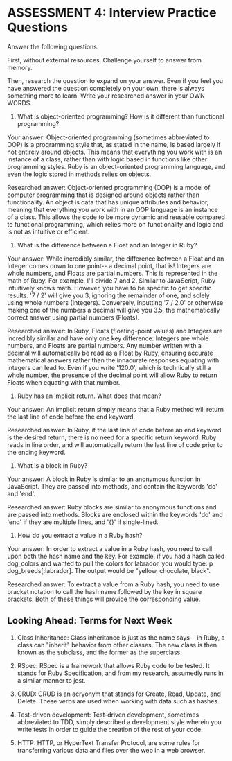 # ASSESSMENT 4: Interview Practice Questions

Answer the following questions.

First, without external resources. Challenge yourself to answer from memory.

Then, research the question to expand on your answer. Even if you feel you have answered the question completely on your own, there is always something more to learn. Write your researched answer in your OWN WORDS.

1. What is object-oriented programming? How is it different than functional programming?

Your answer: Object-oriented programming (sometimes abbreviated to OOP) is a programming style that, as stated in the name, is based largely if not entirely around objects. This means that everything you work with is an instance of a class, rather than with logic based in functions like other programming styles. Ruby is an object-oriented programming language, and even the logic stored in methods relies on objects.

Researched answer: Object-oriented programming (OOP) is a model of computer programming that is designed around objects rather than functionality. An object is data that has unique attributes and behavior, meaning that everything you work with in an OOP language is an instance of a class. This allows the code to be more dynamic and reusable compared to functional programming, which relies more on functionality and logic and is not as intuitive or efficient.

1. What is the difference between a Float and an Integer in Ruby?

Your answer: While incredibly similar, the difference between a Float and an Integer comes down to one point-- a decimal point, that is! Integers are whole numbers, and Floats are partial numbers. This is represented in the math of Ruby. For example, I'll divide 7 and 2. Similar to JavaScript, Ruby intuitively knows math. However, you have to be specific to get specific results. '7 / 2' will give you 3, ignoring the remainder of one, and solely using whole numbers (Integers). Conversely, inputting '7 / 2.0' or otherwise making one of the numbers a decimal will give you 3.5, the mathematically correct answer using partial numbers (Floats).

Researched answer: In Ruby, Floats (floating-point values) and Integers are incredibly similar and have only one key difference: Integers are whole numbers, and Floats are partial numbers. Any number written with a decimal will automatically be read as a Float by Ruby, ensuring accurate mathematical answers rather than the innacurate responses equating with integers can lead to. Even if you write '120.0', which is technically still a whole number, the presence of the decimal point will allow Ruby to return Floats when equating with that number.

1. Ruby has an implicit return. What does that mean?

Your answer: An implicit return simply means that a Ruby method will return the last line of code before the end keyword.

Researched answer: In Ruby, if the last line of code before an end keyword is the desired return, there is no need for a specific return keyword. Ruby reads in line order, and will automatically return the last line of code prior to the ending keyword.

1. What is a block in Ruby?

Your answer: A block in Ruby is similar to an anonymous function in JavaScript. They are passed into methods, and contain the keywords 'do' and 'end'.

Researched answer: Ruby blocks are similar to anonymous functions and are passed into methods. Blocks are enclosed within the keywords 'do' and 'end' if they are multiple lines, and '{}' if single-lined. 

1. How do you extract a value in a Ruby hash?

Your answer: In order to extract a value in a Ruby hash, you need to call upon both the hash name and the key. For example, if you had a hash called dog_colors and wanted to pull the colors for labrador, you would type: p dog_breeds[:labrador]. The output would be "yellow, chocolate, black".

Researched answer: To extract a value from a Ruby hash, you need to use bracket notation to call the hash name followed by the key in square brackets. Both of these things will provide the corresponding value.

## Looking Ahead: Terms for Next Week

1. Class Inheritance: Class inheritance is just as the name says-- in Ruby, a class can "inherit" behavior from other classes. The new class is then known as the subclass, and the former as the superclass.

2. RSpec: RSpec is a framework that allows Ruby code to be tested. It stands for Ruby Specification, and from my research, assumedly runs in a similar manner to jest.

3. CRUD: CRUD is an acryonym that stands for Create, Read, Update, and Delete. These verbs are used when working with data such as hashes.

4. Test-driven development: Test-driven development, sometimes abbreviated to TDD, simply described a development style wherein you write tests in order to guide the creation of the rest of your code.

5. HTTP: HTTP, or HyperText Transfer Protocol, are some rules for transferring various data and files over the web in a web browser.
